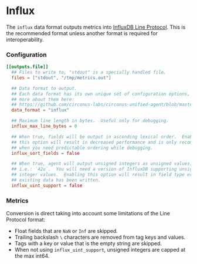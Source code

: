 # Influx

The `influx` data format outputs metrics into [InfluxDB Line Protocol][line
protocol].  This is the recommended format unless another format is required
for interoperability.

### Configuration

```toml
[[outputs.file]]
  ## Files to write to, "stdout" is a specially handled file.
  files = ["stdout", "/tmp/metrics.out"]

  ## Data format to output.
  ## Each data format has its own unique set of configuration options, read
  ## more about them here:
  ## https://github.com/circonus-labs/circonus-unified-agent/blob/master/docs/DATA_FORMATS_OUTPUT.md
  data_format = "influx"

  ## Maximum line length in bytes.  Useful only for debugging.
  influx_max_line_bytes = 0

  ## When true, fields will be output in ascending lexical order.  Enabling
  ## this option will result in decreased performance and is only recommended
  ## when you need predictable ordering while debugging.
  influx_sort_fields = false

  ## When true, agent will output unsigned integers as unsigned values,
  ## i.e.: `42u`.  You will need a version of InfluxDB supporting unsigned
  ## integer values.  Enabling this option will result in field type errors if
  ## existing data has been written.
  influx_uint_support = false
```

### Metrics

Conversion is direct taking into account some limitations of the Line Protocol
format:
- Float fields that are `NaN` or `Inf` are skipped.
- Trailing backslash `\` characters are removed from tag keys and values.
- Tags with a key or value that is the empty string are skipped.
- When not using `influx_uint_support`, unsigned integers are capped at the max int64.

[line protocol]: https://docs.influxdata.com/influxdb/latest/write_protocols/line_protocol_tutorial/
